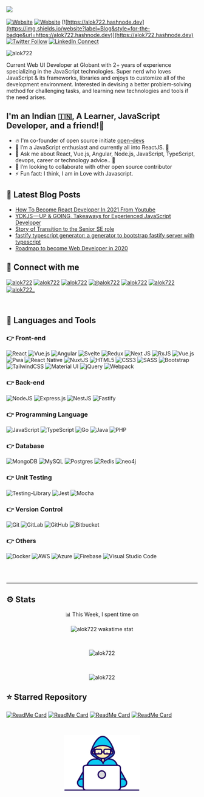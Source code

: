 <img src="https://github-hero-readme.vercel.app/api?username=alok722&linkedin=alok722&twitter=alok722&description=Sr.%20Software%20Engineer%20@Globant%20|%20JavaScript%20Nerdwidth='100%'">

<br>

[![Website](https://img.shields.io/website?label=alokraj.me&style=for-the-badge&url=https://alokraj.me)](https://alokraj.me)
[![Website](https://img.shields.io/website?label=opendevs.in&style=for-the-badge&url=https://opendevs.in)](https://opendevs.in)
[![https://alok722.hashnode.dev](https://img.shields.io/website?label=Blog&style=for-the-badge&url=https://alok722.hashnode.dev)](https://alok722.hashnode.dev)
[![Twitter Follow](https://img.shields.io/twitter/follow/alok722?color=1DA1F2&logo=twitter&style=for-the-badge)](https://twitter.com/intent/follow?original_referer=https%3A%2F%2Fgithub.com%2Falok722&screen_name=alok722)
[![LinkedIn Connect](https://img.shields.io/badge/LinkedIn-Connect-blue?style=for-the-badge&logo=linkedin)](https://linkedin.com/in/alok722)

<p align="left"> <img src="https://komarev.com/ghpvc/?username=alok722&label=Profile%20views&color=0e75b6&style=flat" alt="alok722" /> </p>

Current Web UI Developer at Globant with 2+ years of experience specializing in the JavaScript technologies. Super nerd who loves JavaScript
& its frameworks, libraries and enjoys to customize all of the development environment. Interested in devising a better problem‑solving
method for challenging tasks, and learning new technologies and tools if the need arises.
## I'm an Indian 🇮🇳, A Learner, JavaScript Developer, and a friend!🙌

- 🔥 I'm co-founder of open source initiate [open-devs](website) 
- 🌱 I’m a JavaScript enthusiast and currently all into ReactJS. 🧡
- 💬 Ask me about React, Vue.js, Angular, Node.js, JavaScript, TypeScript, devops, career or technology advice.. 🙌
- 👯 I’m looking to collaborate with other open source contributor
- ⚡ Fun fact: I think, I am in Love with Javascript.
## 📕 Latest Blog Posts

<!-- BLOG-POST-LIST:START -->
- [How To Become React Developer In 2021 From Youtube](https://alok722.medium.com/how-to-become-react-developer-in-2021-from-youtube-c468d19e8059?source=rss-e10e116247f8------2)
- [YDKJS — UP & GOING, Takeaways for Experienced JavaScript Developer](https://alok722.medium.com/ydkjs-up-going-takeaways-for-experienced-javascript-developer-ccda83b38a6a?source=rss-e10e116247f8------2)
- [Story of Transition to the Senior SE role](https://alok722.medium.com/story-of-transition-to-the-senior-se-role-2c6ea1101e4a?source=rss-e10e116247f8------2)
- [fastify typescript generator: a generator to bootstrap fastify server with typescript](https://alok722.medium.com/fastify-typescript-generator-a-generator-to-bootstrap-fastify-server-with-typescript-6a39bcea7a4?source=rss-e10e116247f8------2)
- [Roadmap to become Web Developer in 2020](https://alok722.medium.com/roadmap-to-become-web-developer-in-2020-bd7ed7ed8ad5?source=rss-e10e116247f8------2)
<!-- BLOG-POST-LIST:END -->

## 🤝 Connect with me

<p align="left">
<a href="https://linkedin.com/in/alok722" target="blank"><img align="center" src="https://raw.githubusercontent.com/rahuldkjain/github-profile-readme-generator/master/src/images/icons/Social/linked-in-alt.svg" alt="alok722" height="30" width="40" /></a>
<a href="https://twitter.com/alok722" target="blank"><img align="center" src="https://raw.githubusercontent.com/rahuldkjain/github-profile-readme-generator/master/src/images/icons/Social/twitter.svg" alt="alok722" height="30" width="40" /></a>
<a href="https://dev.to/alok722" target="blank"><img align="center" src="https://cdn.jsdelivr.net/npm/simple-icons@3.0.1/icons/dev-dot-to.svg" alt="alok722" height="30" width="40" /></a>
<a href="https://medium.com/@alok722" target="blank"><img align="center" src="https://raw.githubusercontent.com/rahuldkjain/github-profile-readme-generator/master/src/images/icons/Social/medium.svg" alt="@alok722" height="30" width="40" /></a>
<a href="https://discord.gg/alok722#3719" target="blank"><img align="center" src="https://raw.githubusercontent.com/rahuldkjain/github-profile-readme-generator/master/src/images/icons/Social/discord.svg" alt="alok722" height="30" width="40" /></a>
<a href="https://fb.com/alok722" target="blank"><img align="center" src="https://raw.githubusercontent.com/rahuldkjain/github-profile-readme-generator/master/src/images/icons/Social/facebook.svg" alt="alok722" height="30" width="40" /></a>
<a href="https://instagram.com/alok722_" target="blank"><img align="center" src="https://raw.githubusercontent.com/rahuldkjain/github-profile-readme-generator/master/src/images/icons/Social/instagram.svg" alt="alok722_" height="30" width="40" /></a>
</p>

<br />

## 🚀 Languages and Tools

### 👉 Front-end
<p>
<img alt="React" src="https://img.shields.io/badge/react-%2320232a.svg?style=for-the-badge&logo=react&logoColor=%2361DAFB"/>
<img alt="Vue.js" src="https://img.shields.io/badge/vuejs-%2335495e.svg?style=for-the-badge&logo=vue-dot-js&logoColor=%234FC08D"/>
<img alt="Angular" src="https://img.shields.io/badge/angular-%23DD0031.svg?style=for-the-badge&logo=angular&logoColor=white"/>
<img alt="Svelte" src="https://img.shields.io/badge/svelte-%23f1413d.svg?style=for-the-badge&logo=svelte&logoColor=white"/>
<img alt="Redux" src="https://img.shields.io/badge/redux-%23593d88.svg?style=for-the-badge&logo=redux&logoColor=white"/>
<img alt="Next JS" src="https://img.shields.io/badge/nextjs-%23000000.svg?style=for-the-badge&logo=next.js&logoColor=white"/>
<img alt="RxJS" src="https://img.shields.io/badge/rxjs-%23B7178C.svg?style=for-the-badge&logo=reactivex&logoColor=white" />
<img alt="Vue.js" src="https://img.shields.io/badge/vuex-%2335495e.svg?style=for-the-badge&logo=vuex&logoColor=%234FC08D"/>
<img alt="Pwa" src="https://img.shields.io/badge/pwa-%23593d88.svg?style=for-the-badge&logo=pwa&logoColor=white"/>
<img alt="React Native" src="https://img.shields.io/badge/react_native-%2320232a.svg?style=for-the-badge&logo=react&logoColor=%2361DAFB"/>
<img alt="NuxtJS" src="https://img.shields.io/badge/NuxtJS-black.svg?style=for-the-badge&logo=NuxtJS&logoColor=white"/>
<img alt="HTML5" src="https://img.shields.io/badge/html5-%23E34F26.svg?style=for-the-badge&logo=html5&logoColor=white"/>
<img alt="CSS3" src="https://img.shields.io/badge/css3-%231572B6.svg?style=for-the-badge&logo=css3&logoColor=white"/>
<img alt="SASS" src="https://img.shields.io/badge/SASS-hotpink.svg?style=for-the-badge&logo=SASS&logoColor=white"/>
<img alt="Bootstrap" src="https://img.shields.io/badge/bootstrap-%23563D7C.svg?style=for-the-badge&logo=bootstrap&logoColor=white"/>
<img alt="TailwindCSS" src="https://img.shields.io/badge/tailwindcss-%2338B2AC.svg?style=for-the-badge&logo=tailwind-css&logoColor=white"/>
<img alt="Material UI" src="https://img.shields.io/badge/materialui-%230081CB.svg?style=for-the-badge&logo=material-ui&logoColor=white"/>
<img alt="jQuery" src="https://img.shields.io/badge/jquery-%230769AD.svg?style=for-the-badge&logo=jquery&logoColor=white"/>
<img alt="Webpack" src="https://img.shields.io/badge/webpack-%238DD6F9.svg?style=for-the-badge&logo=webpack&logoColor=black" />
</p>


### 👉 Back-end

<p>
<img alt="NodeJS" src="https://img.shields.io/badge/node.js-%2343853D.svg?style=for-the-badge&logo=node-dot-js&logoColor=white"/>
<img alt="Express.js" src="https://img.shields.io/badge/express.js-%23404d59.svg?style=for-the-badge&logo=express&logoColor=%2361DAFB"/>
<img alt="NestJS" src="https://img.shields.io/badge/nestjs-%23E0234E.svg?style=for-the-badge&logo=nestjs&logoColor=white" />
<img alt="Fastify" src="https://img.shields.io/badge/fastify-%1212234E.svg?style=for-the-badge&logo=fastify&logoColor=white" />
</p>


### 👉 Programming Language
<p>
<img alt="JavaScript" src="https://img.shields.io/badge/javascript-%23323330.svg?style=for-the-badge&logo=javascript&logoColor=%23F7DF1E"/>
<img alt="TypeScript" src="https://img.shields.io/badge/typescript-%23007ACC.svg?style=for-the-badge&logo=typescript&logoColor=white"/>
<img alt="Go" src="https://img.shields.io/badge/go-%2300ADD8.svg?style=for-the-badge&logo=go&logoColor=white"/>
<img alt="Java" src="https://img.shields.io/badge/java-%23ED8B00.svg?style=for-the-badge&logo=java&logoColor=white"/>
<img alt="PHP" src="https://img.shields.io/badge/php-%23777BB4.svg?style=for-the-badge&logo=php&logoColor=white"/>
</p>


### 👉 Database
<p>
<img alt="MongoDB" src ="https://img.shields.io/badge/MongoDB-%234ea94b.svg?style=for-the-badge&logo=mongodb&logoColor=white"/>
<img alt="MySQL" src="https://img.shields.io/badge/mysql-%2300f.svg?style=for-the-badge&logo=mysql&logoColor=white"/>
<img alt="Postgres" src ="https://img.shields.io/badge/postgres-%23316192.svg?style=for-the-badge&logo=postgresql&logoColor=white"/>
<img alt="Redis" src="https://img.shields.io/badge/redis-%23DD0031.svg?style=for-the-badge&logo=redis&logoColor=white"/>
<img alt="neo4j" src ="https://img.shields.io/badge/neo4j-%2307405e.svg?style=for-the-badge&logo=neo4j&logoColor=white"/>
</p>


### 👉 Unit Testing
<p>
<img alt="Testing-Library" src="https://img.shields.io/badge/-TestingLibrary-%23E33332?style=for-the-badge&logo=testing-library&logoColor=white"/>
<img alt="Jest" src="https://img.shields.io/badge/-jest-%23C21325?style=for-the-badge&logo=jest&logoColor=white"/>
<img alt="Mocha" src="https://img.shields.io/badge/-mocha-%238D6748?style=for-the-badge&logo=mocha&logoColor=white"/>
</p>


### 👉 Version Control
<p>
<img alt="Git" src="https://img.shields.io/badge/git-%23F05033.svg?style=for-the-badge&logo=git&logoColor=white"/>
<img alt="GitLab" src="https://img.shields.io/badge/gitlab-%23181717.svg?style=for-the-badge&logo=gitlab&logoColor=white"/>
<img alt="GitHub" src="https://img.shields.io/badge/github-%23121011.svg?style=for-the-badge&logo=github&logoColor=white"/>
<img alt="Bitbucket" src="https://img.shields.io/badge/bitbucket-%230047B3.svg?style=for-the-badge&logo=bitbucket&logoColor=white"/>
</p>


### 👉 Others
<p>
<img alt="Docker" src="https://img.shields.io/badge/docker-%230db7ed.svg?style=for-the-badge&logo=docker&logoColor=white"/>
<img alt="AWS" src="https://img.shields.io/badge/AWS-%23FF9900.svg?style=for-the-badge&logo=amazon-aws&logoColor=white"/>
<img alt="Azure" src="https://img.shields.io/badge/azure-%230072C6.svg?style=for-the-badge&logo=azure-devops&logoColor=white"/>
<img alt="Firebase" src="https://img.shields.io/badge/firebase-%23039BE5.svg?style=for-the-badge&logo=firebase"/>
<img alt="Visual Studio Code" src="https://img.shields.io/badge/VisualStudioCode-0078d7.svg?style=for-the-badge&logo=visual-studio-code&logoColor=white"/>
</p>

<br />
<br />

---

## ⚙️ Stats

<p align="center">📊 This Week, I spent time on</p>

<p align="center"><img align="center" src="https://github-readme-stats-taupe-two.vercel.app/api/wakatime?username=alok722&hide_title=true&hide_border=true&theme=algolia" alt="alok722 wakatime stat" /></p>
<br />

<p align="center">
<img align="center" src="https://github-readme-stats.vercel.app/api?username=alok722&show_icons=true&locale=en&theme=algolia" alt="alok722" />
</p>
<br />

<p align="center">
<img align="center" src="https://github-readme-streak-stats.herokuapp.com/?user=alok722&theme=algolia&hide_border=true" alt="alok722" />
</p>
  
## ⭐ Starred Repository

[![ReadMe Card](https://github-readme-stats.vercel.app/api/pin/?username=alok722&repo=namaste-javascript-notes&show_owner=true&theme=algolia)](https://github.com/alok722/namaste-javascript-notes)
[![ReadMe Card](https://github-readme-stats.vercel.app/api/pin/?username=alok722&repo=express-server-boilerplate&show_owner=true&theme=algolia)](https://github.com/alok722/express-server-boilerplate)
[![ReadMe Card](https://github-readme-stats.vercel.app/api/pin/?username=alok722&repo=express-server-boilerplate-auth&show_owner=true&theme=algolia)](https://github.com/alok722/express-server-boilerplate-auth)
[![ReadMe Card](https://github-readme-stats.vercel.app/api/pin/?username=carefortheliving&repo=frontend&show_owner=true&theme=algolia)](https://github.com/carefortheliving/frontend)

<br/>

<p align="center"><img src="./images/gif/Developer.gif" width="200px"/></p>


[website]: https://opendevs.in
[twitter]: https://twitter.com/alok722
[instagram]: https://instagram.com/_rajalok_
[linkedin]: https://linkedin.com/in/alok722
[facebook]: https://fb.com/alok722
